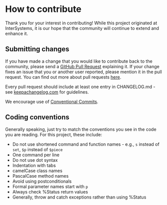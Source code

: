 # How to contribute

Thank you for your interest in contributing! While this project originated at InterSystems, it is our hope that the community will continue to extend and enhance it.

## Submitting changes

If you have made a change that you would like to contribute back to the community, please send a [GitHub Pull Request](/pull/new/main) explaining it. If your change fixes an issue that you or another user reported, please mention it in the pull request. You can find out more about pull requests [here](http://help.github.com/pull-requests/).

Every pull request should include at least one entry in CHANGELOG.md - see [keepachangelog.com](https://keepachangelog.com/) for guidelines.

We encourage use of [Conventional Commits](https://www.conventionalcommits.org/en/v1.0.0/).

## Coding conventions

Generally speaking, just try to match the conventions you see in the code you are reading. For this project, these include:

* Do not use shortened command and function names - e.g., `s` instead of `set`, `$p` instead of `$piece`
* One command per line
* Do not use dot syntax
* Indentation with tabs
* camelCase class names
* PascalCase method names
* Avoid using postconditionals
* Formal parameter names start with `p`
* Always check %Status return values
* Generally, throw and catch exceptions rather than using %Status